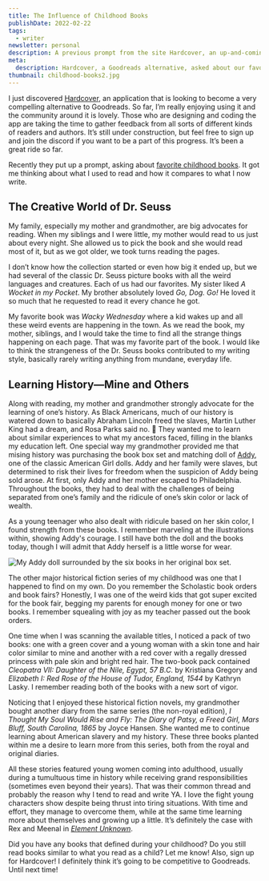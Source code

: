 ```yaml
---
title: The Influence of Childhood Books
publishDate: 2022-02-22
tags:
  - writer
newsletter: personal
description: A previous prompt from the site Hardcover, an up-and-coming alternative to Goodreads, asked us about our favorite childhood books That got me thinking about my favorites and how they may have influenced my writing style.
meta:
  description: Hardcover, a Goodreads alternative, asked about our favorite childhood books. These are some of mine.
thumbnail: childhood-books2.jpg
---
```


I just discovered [Hardcover](https://hardcover.app/), an application that is looking to become a very compelling alternative to Goodreads. So far, I’m really enjoying using it and the community around it is lovely. Those who are designing and coding the app are taking the time to gather feedback from all sorts of different kinds of readers and authors. It’s still under construction, but feel free to sign up and join the discord if you want to be a part of this progress. It’s been a great ride so far.

Recently they put up a prompt, asking about [favorite childhood books](https://hardcover.app/prompts/what-were-your-favorite-childhood-books). It got me thinking about what I used to read and how it compares to what I now write.

## The Creative World of Dr. Seuss

My family, especially my mother and grandmother, are big advocates for reading. When my siblings and I were little, my mother would read to us just about every night. She allowed us to pick the book and she would read most of it, but as we got older, we took turns reading the pages.

I don’t know how the collection started or even how big it ended up, but we had several of the classic Dr. Seuss picture books with all the weird languages and creatures. Each of us had our favorites. My sister liked _A Wocket in my Pocket_. My brother absolutely loved _Go, Dog. Go!_ He loved it so much that he requested to read it every chance he got.

My favorite book was _Wacky Wednesday_ where a kid wakes up and all these weird events are happening in the town. As we read the book, my mother, siblings, and I would take the time to find all the strange things happening on each page. That was my favorite part of the book. I would like to think the strangeness of the Dr. Seuss books contributed to my writing style, basically rarely writing anything from mundane, everyday life.

## Learning History—Mine and Others

Along with reading, my mother and grandmother strongly advocate for the learning of one’s history. As Black Americans, much of our history is watered down to basically Abraham Lincoln freed the slaves, Martin Luther King had a dream, and Rosa Parks said no. :shrug: They wanted me to learn about similar experiences to what my ancestors faced, filling in the blanks my education left. One special way my grandmother provided me that mising history was purchasing the book box set and matching doll of [Addy](https://www.americangirl.com/discover/meet-addy), one of the classic American Girl dolls. Addy and her family were slaves, but determined to risk their lives for freedom when the suspicion of Addy being sold arose. At first, only Addy and her mother escaped to Philadelphia. Throughout the books, they had to deal with the challenges of being separated from one’s family and the ridicule of one’s skin color or lack of wealth.

As a young teenager who also dealt with ridicule based on her skin color, I found strength from these books. I remember marveling at the illustrations within, showing Addy's courage. I still have both the doll and the books today, though I will admit that Addy herself is a little worse for wear.

![My Addy doll surrounded by the six books in her original box set.](/images/posts/addy-book-set.jpg)

The other major historical fiction series of my childhood was one that I happened to find on my own. Do you remember the Scholastic book orders and book fairs? Honestly, I was one of the weird kids that got super excited for the book fair, begging my parents for enough money for one or two books. I remember squealing with joy as my teacher passed out the book orders.

One time when I was scanning the available titles, I noticed a pack of two books: one with a green cover and a young woman with a skin tone and hair color similar to mine and another with a red cover with a regally dressed princess with pale skin and bright red hair. The two-book pack contained _Cleopatra VII: Daughter of the Nile, Egypt, 57 B.C._ by Kristiana Gregory and _Elizabeth I: Red Rose of the House of Tudor, England, 1544_ by Kathryn Lasky. I remember reading both of the books with a new sort of vigor.

Noticing that I enjoyed these historical fiction novels, my grandmother bought another diary from the same series (the non-royal edition), _I Thought My Soul Would Rise and Fly: The Diary of Patsy, a Freed Girl, Mars Bluff, South Carolina, 1865_ by Joyce Hansen. She wanted me to continue learning about American slavery and my history. These three books planted within me a desire to learn more from this series, both from the royal and original diaries.

All these stories featured young women coming into adulthood, usually during a tumultuous time in history while receiving grand responsibilities (sometimes even beyond their years). That was their common thread and probably the reason why I tend to read and write YA. I love the fight young characters show despite being thrust into tiring situations. With time and effort, they manage to overcome them, while at the same time learning more about themselves and growing up a little. It’s definitely the case with Rex and Meenal in [_Element Unknown_](/element-unknown).

Did you have any books that defined during your childhood? Do you still read books similar to what you read as a child? Let me know! Also, sign up for Hardcover! I definitely think it’s going to be competitive to Goodreads. Until next time!
